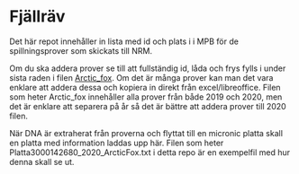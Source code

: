# Fjällräv 
Det här repot innehåller in lista med id och plats i i MPB för de spillningsprover som skickats till NRM.

Om du ska addera prover se till att fullständig id, låda och frys fylls i under sista raden i filen [Arctic_fox](https://github.com/CGI-NRM/Fjallrav_prover/blob/master/Arctic_fox2020.txt). Om det är många prover kan man det vara enklare att addera dessa och kopiera in direkt från excel/libreoffice. Filen som heter Arctic_fox innehåller alla prover från både 2019 och 2020, men det är enklare att separera på år så det är bättre att addera prover till 2020 filen.

När DNA är extraherat från proverna och flyttat till en micronic platta skall en platta med information laddas upp här. Filen som heter Platta3000142680_2020_ArcticFox.txt i detta repo är en exempelfil med hur denna skall se ut.


